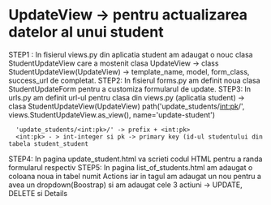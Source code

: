 # UpdateView -> pentru actualizarea datelor al unui student

STEP1 : In fisierul views.py din aplicatia student am adaugat o nouc clasa StudentUpdateView care a mostenit clasa
UpdateView -> class StudentUpdateView(UpdateView) -> template_name, model, form_class, success_url de completat.
STEP2: In fisierul forms.py am definit noua clasa StudentUpdateForm pentru a customiza formularul de update.
STEP3: In urls.py am definit url-ul pentru clasa din views.py (aplicatia student) -> clasa StudentUpdateView(UpdateView)
path('update_students/<int:pk>/', views.StudentUpdateView.as_view(), name='update-student')

      'update_students/<int:pk>/' -> prefix + <int:pk>
      <int:pk> - > int-integer si pk -> primary key (id-ul studentului din tabela student_student

STEP4: In pagina update_student.html va scrieti codul HTML pentru a randa formularul respectiv
STEP5: In pagina list_of_students.html am adaugat o coloana noua in tabel numit Actions iar in tagul <tbody>
am adaugat un nou <td> pentru a avea un dropdown(Boostrap) si am adaugat cele 3 actiuni -> UPDATE, DELETE si Details